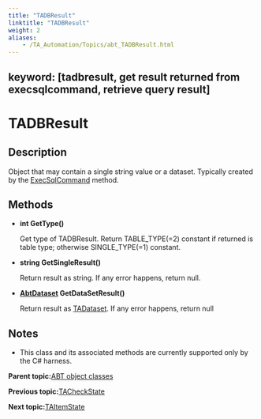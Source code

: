 ```yaml
--- 
title: "TADBResult"
linktitle: "TADBResult"
weight: 2
aliases: 
    - /TA_Automation/Topics/abt_TADBResult.html
---
```

keyword: [tadbresult, get result returned from execsqlcommand, retrieve query result]
---

# TADBResult

## Description

Object that may contain a single string value or a dataset. Typically created by the [ExecSqlCommand](abt_Execute_Sql_Command.html) method.

## Methods

-   **int GetType\(\)**

    Get type of TADBResult. Return TABLE\_TYPE\(=2\) constant if returned is table type; otherwise SINGLE\_TYPE\(=1\) constant.

-   **string GetSingleResult\(\)**

    Return result as string. If any error happens, return null.

-   **[AbtDataset](abt_AbtDataSet.html) GetDataSetResult\(\)**

    Return result as [TADataset](abt_AbtDataSet.html). If any error happens, return null


## Notes

-   This class and its associated methods are currently supported only by the C\# harness.

**Parent topic:**[ABT object classes](/TA_Automation/Topics/abt_constant.html)

**Previous topic:**[TACheckState](/TA_Automation/Topics/abt_TACheckState.html)

**Next topic:**[TAItemState](/TA_Automation/Topics/abt_TAItemState.html)

